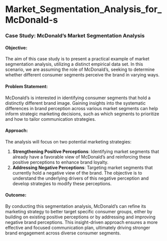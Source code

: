 # Market_Segmentation_Analysis_for_McDonald-s
### Case Study: McDonald’s Market Segmentation Analysis

#### Objective:
The aim of this case study is to present a practical example of market segmentation analysis, utilizing a distinct empirical data set. In this scenario, we are assuming the role of McDonald’s, seeking to determine whether different consumer segments perceive the brand in varying ways. 

#### Problem Statement:
McDonald’s is interested in identifying consumer segments that hold a distinctly different brand image. Gaining insights into the systematic differences in brand perception across various market segments can help inform strategic marketing decisions, such as which segments to prioritize and how to tailor communication strategies.

#### Approach:
The analysis will focus on two potential marketing strategies:
1. **Strengthening Positive Perceptions**: Identifying market segments that already have a favorable view of McDonald’s and reinforcing these positive perceptions to enhance brand loyalty.
2. **Addressing Negative Perceptions**: Targeting market segments that currently hold a negative view of the brand. The objective is to understand the underlying drivers of this negative perception and develop strategies to modify these perceptions.

#### Outcome:
By conducting this segmentation analysis, McDonald’s can refine its marketing strategy to better target specific consumer groups, either by building on existing positive perceptions or by addressing and improving negative brand perceptions. This insight-driven approach ensures a more effective and focused communication plan, ultimately driving stronger brand engagement across diverse consumer segments.
